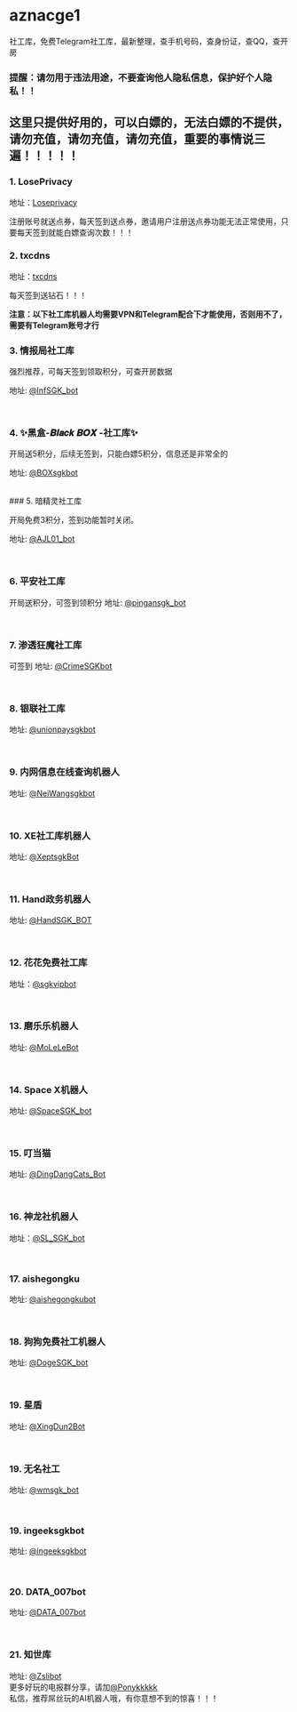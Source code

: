 # aznacge1
社工库，免费Telegram社工库，最新整理，查手机号码，查身份证，查QQ，查开房

### 提醒：请勿用于违法用途，不要查询他人隐私信息，保护好个人隐私！！


## 这里只提供好用的，可以白嫖的，无法白嫖的不提供，请勿充值，请勿充值，请勿充值，重要的事情说三遍！！！！！

### 1. LosePrivacy

地址：[Loseprivacy](https://loseprivacy.net?lp=MjU0ODg1)


注册账号就送点券，每天签到送点券，邀请用户注册送点券功能无法正常使用，只要每天签到就能白嫖查询次数！！！<br>

### 2. txcdns

地址：[txcdns](https://txcdns.online)


每天签到送钻石！！！<br>


**注意：以下社工库机器人均需要VPN和Telegram配合下才能使用，否则用不了，需要有Telegram账号才行**

### 3. 情报局社工库

强烈推荐，可每天签到领取积分，可查开房数据

地址: [@InfSGK_bot](https://t.me/InfSGK_bot?start=NzEwODU0NTU4Nw==)

<br>

### 4. ✨黑盒-𝑩𝒍𝒂𝒄𝒌 𝑩𝑶𝑿 -社工库✨

开局送5积分，后续无签到，只能白嫖5积分，信息还是非常全的

地址: <a href="https://t.me/BOXsgkbot?start=NSQV3nI" target="_blank">@BOXsgkbot</a>

<br>
### 5. 暗精灵社工库

开局免费3积分，签到功能暂时关闭。

地址: <a href="https://t.me/AJL01_bot?start=EVNWSpVpQa" target="_blank">@AJL01_bot</a>

<br>

### 6. 平安社工库

开局送积分，可签到领积分
地址: [@pingansgk_bot](https://t.me/pingansgk_bot?start=XbzmmKrJGe)


<br>

### 7. 渗透狂魔社工库
可签到
地址: [@CrimeSGKbot](https://t.me/CrimeSGKbot?start=7108545587)

<br>
 

### 8. 银联社工库

地址: [@unionpaysgkbot](https://t.me/unionpaysgkbot?start=NzEwODU0NTU4Nw==)


<br>


### 9. 内网信息在线查询机器人


地址: [@NeiWangsgkbot](http://t.me/NeiWangsgkbot?start=7108545587)


<br>


### 10. XE社工库机器人

地址: [@XeptsgkBot](https://t.me/XeptsgkBot?start=7108545587)

<br>


### 11. Hand政务机器人


地址: [@HandSGK_BOT](https://t.me/HandSGK_BOT?start=7108545587)

<br>


### 12. 花花免费社工库

地址：[@sgkvipbot](https://t.me/sgkvipbot?start=vip_1173237)

<br>



### 13. 磨乐乐机器人 


地址: [@MoLeLeBot](https://t.me/MoLeLeBot?start=clt2ctrgn085n2dh1kiqyr6s0)


<br>


### 14. Space X机器人

地址: [@SpaceSGK_bot](https://t.me/SpaceSGK_bot?start=3qDKc4pyFs)


<br>


### 15. 叮当猫


地址: [@DingDangCats_Bot](https://t.me/DingDangCats_Bot?start=4175be2d88e7af9d)


<br>


### 16. 神龙社机器人


地址：[@SL_SGK_bot](https://t.me/SL_SGK_bot?start=Zt56B2nVL3)


<br>

### 17. aishegongku


地址: [@aishegongkubot]( https://t.me/aishegongkubot?start=AISGK_8W6QV1DK)


<br>


### 18. 狗狗免费社工机器人

地址: [@DogeSGK_bot](https://t.me/DogeSGK_bot?start=7108545587)


<br>


### 19. 星盾


地址: [@XingDun2Bot](https://t.me/XingDun2Bot?start=foyFiiy)


<br>



### 19. 无名社工


地址: [@wmsgk_bot](https://t.me/wmsgk_bot?start=QhX54sth12)


<br>


### 19. ingeeksgkbot


地址: [@ingeeksgkbot](https://t.me/ingeeksgkbot?start=NzEwODU0NTU4Nw==)


<br>

### 20. DATA_007bot


地址: [@DATA_007bot](https://t.me/DATA_007bot?start=HxAXshToqy)


<br>

### 21. 知世库


地址: [@Zslibot](https://t.me/Zslibot?start=78186f8454bd)
<br>
更多好玩的电报群分享，请加[@Ponykkkkk](https://t.me/Ponykkkkk)
<br>
私信，推荐屌丝玩的AI机器人哦，有你意想不到的惊喜！！！
<br>

